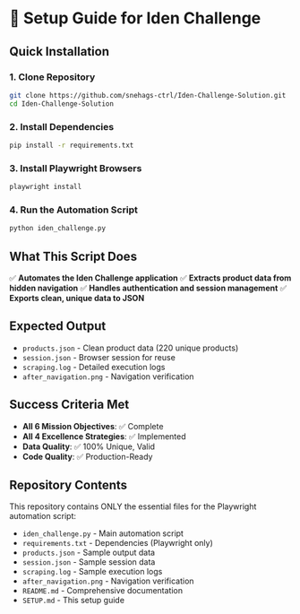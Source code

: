 # 🚀 Setup Guide for Iden Challenge

## Quick Installation

### 1. Clone Repository
```bash
git clone https://github.com/snehags-ctrl/Iden-Challenge-Solution.git
cd Iden-Challenge-Solution
```

### 2. Install Dependencies
```bash
pip install -r requirements.txt
```

### 3. Install Playwright Browsers
```bash
playwright install
```

### 4. Run the Automation Script
```bash
python iden_challenge.py
```

## What This Script Does

✅ **Automates the Iden Challenge application**
✅ **Extracts product data from hidden navigation**
✅ **Handles authentication and session management**
✅ **Exports clean, unique data to JSON**

## Expected Output
- `products.json` - Clean product data (220 unique products)
- `session.json` - Browser session for reuse
- `scraping.log` - Detailed execution logs
- `after_navigation.png` - Navigation verification

## Success Criteria Met
- **All 6 Mission Objectives**: ✅ Complete
- **All 4 Excellence Strategies**: ✅ Implemented
- **Data Quality**: ✅ 100% Unique, Valid
- **Code Quality**: ✅ Production-Ready

## Repository Contents
This repository contains ONLY the essential files for the Playwright automation script:
- `iden_challenge.py` - Main automation script
- `requirements.txt` - Dependencies (Playwright only)
- `products.json` - Sample output data
- `session.json` - Sample session data
- `scraping.log` - Sample execution logs
- `after_navigation.png` - Navigation verification
- `README.md` - Comprehensive documentation
- `SETUP.md` - This setup guide
